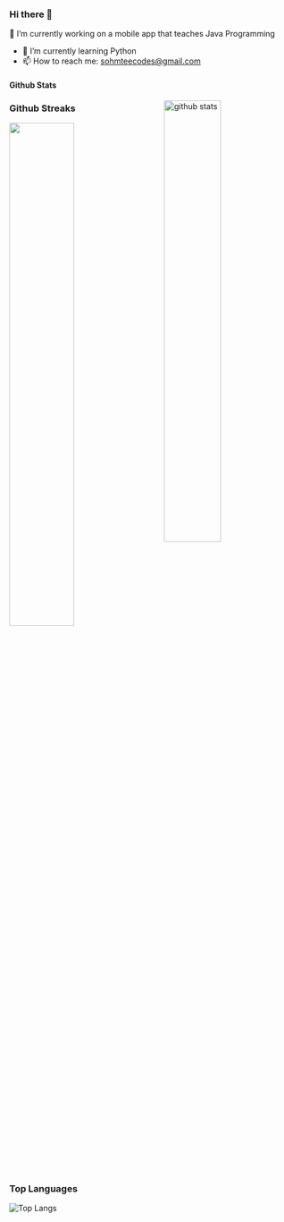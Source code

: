 ### Hi there 👋

<!--
**Sohmteee/Sohmteee** is a ✨ _special_ ✨ repository because its `README.md` (this file) appears on your GitHub profile.

Here are some ideas to get you started:

- 🔭 I’m currently working on ...
- 🌱 I’m currently learning ...
- 👯 I’m looking to collaborate on ...
- 🤔 I’m looking for help with ...
- 💬 Ask me about ...
- 📫 How to reach me: ...
- 😄 Pronouns: ...
- ⚡ Fun fact: ...
-->

🔭 I’m currently working on a mobile app that teaches Java Programming
- 🌱 I’m currently learning Python
- 📫 How to reach me: sohmteecodes@gmail.com


#### Github Stats
<img src="https://github-readme-stats.vercel.app/api?username=sohmteee&show_icons=true&theme=gotham" alt="github stats" width="45%" align="right"/>

### Github Streaks
<img src="https://github-readme-streak-stats.herokuapp.com/?user=sohmteee&theme=dark" width="48%" >

### Top Languages
 ![Top Langs](https://github-readme-stats.vercel.app/api/top-langs/?username=sohmteee&layout=compact)
